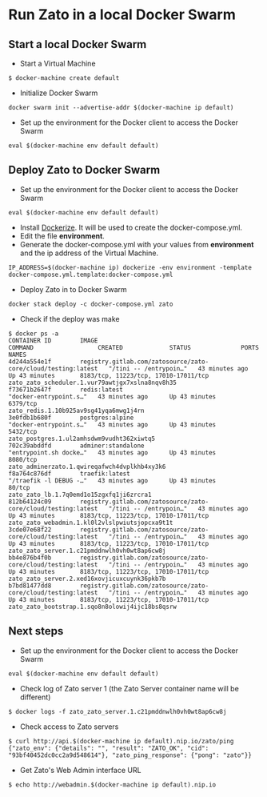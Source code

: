 # Run Zato in a local Docker Swarm

## Start a local Docker Swarm

- Start a Virtual Machine
```
$ docker-machine create default
```
- Initialize Docker Swarm
```
docker swarm init --advertise-addr $(docker-machine ip default)
```
- Set up the environment for the Docker client to access the Docker Swarm
```
eval $(docker-machine env default default)
```

## Deploy Zato to Docker Swarm

- Set up the environment for the Docker client to access the Docker Swarm
```
eval $(docker-machine env default default)
```
- Install [Dockerize](https://github.com/powerman/dockerize#installation). It will be used to create the docker-compose.yml.
- Edit the file **environment**.
- Generate the docker-compose.yml with your values from **environment** and the ip address of the Virtual Machine.
```
IP_ADDRESS=$(docker-machine ip) dockerize -env environment -template docker-compose.yml.template:docker-compose.yml
```
- Deploy Zato in to Docker Swarm
```
docker stack deploy -c docker-compose.yml zato
```
- Check if the deploy was make
```
$ docker ps -a
CONTAINER ID        IMAGE                                                           COMMAND                  CREATED             STATUS              PORTS                                  NAMES
4d244a554e1f        registry.gitlab.com/zatosource/zato-core/cloud/testing:latest   "/tini -- /entrypoin…"   43 minutes ago      Up 43 minutes       8183/tcp, 11223/tcp, 17010-17011/tcp   zato_zato_scheduler.1.vur79awtjgx7xslna8nqv8h35
f73671b2647f        redis:latest                                                    "docker-entrypoint.s…"   43 minutes ago      Up 43 minutes       6379/tcp                               zato_redis.1.10b925av9sg41yqa6mwg1j4rn
3e0fdb1b680f        postgres:alpine                                                 "docker-entrypoint.s…"   43 minutes ago      Up 43 minutes       5432/tcp                               zato_postgres.1.ul2amhsdwm9vudht362xiwtq5
702c39abddfd        adminer:standalone                                              "entrypoint.sh docke…"   43 minutes ago      Up 43 minutes       8080/tcp                               zato_adminerzato.1.qwireqafwch4dvplkhb4xy3k6
f8a764c876df        traefik:latest                                                  "/traefik -l DEBUG -…"   43 minutes ago      Up 43 minutes       80/tcp                                 zato_zato_lb.1.7q0emd1o15zgxfq1ji6zrcra1
812b64124c09        registry.gitlab.com/zatosource/zato-core/cloud/testing:latest   "/tini -- /entrypoin…"   43 minutes ago      Up 43 minutes       8183/tcp, 11223/tcp, 17010-17011/tcp   zato_zato_webadmin.1.kl0l2vlslpwiutsjopcxa9t1t
3cde07e68f22        registry.gitlab.com/zatosource/zato-core/cloud/testing:latest   "/tini -- /entrypoin…"   43 minutes ago      Up 43 minutes       8183/tcp, 11223/tcp, 17010-17011/tcp   zato_zato_server.1.c21pmddnwlh0vh0wt8ap6cw8j
bb4e876b4f0b        registry.gitlab.com/zatosource/zato-core/cloud/testing:latest   "/tini -- /entrypoin…"   43 minutes ago      Up 43 minutes       8183/tcp, 11223/tcp, 17010-17011/tcp   zato_zato_server.2.xed16xovjicuxcuynk36pkb7b
b7bd81477dd8        registry.gitlab.com/zatosource/zato-core/cloud/testing:latest   "/tini -- /entrypoin…"   43 minutes ago      Up 43 minutes       8183/tcp, 11223/tcp, 17010-17011/tcp   zato_zato_bootstrap.1.sqo8n8olowij4ijc18bs8qsrw
```

## Next steps

- Set up the environment for the Docker client to access the Docker Swarm
```
eval $(docker-machine env default default)
```
- Check log of Zato server 1 (the Zato Server container name will be different)
```
$ docker logs -f zato_zato_server.1.c21pmddnwlh0vh0wt8ap6cw8j
```
- Check access to Zato servers
```
$ curl http://api.$(docker-machine ip default).nip.io/zato/ping
{"zato_env": {"details": "", "result": "ZATO_OK", "cid": "93bf40452dc0cc2a9d548614"}, "zato_ping_response": {"pong": "zato"}}
```
- Get Zato's Web Admin interface URL
```
$ echo http://webadmin.$(docker-machine ip default).nip.io
```
